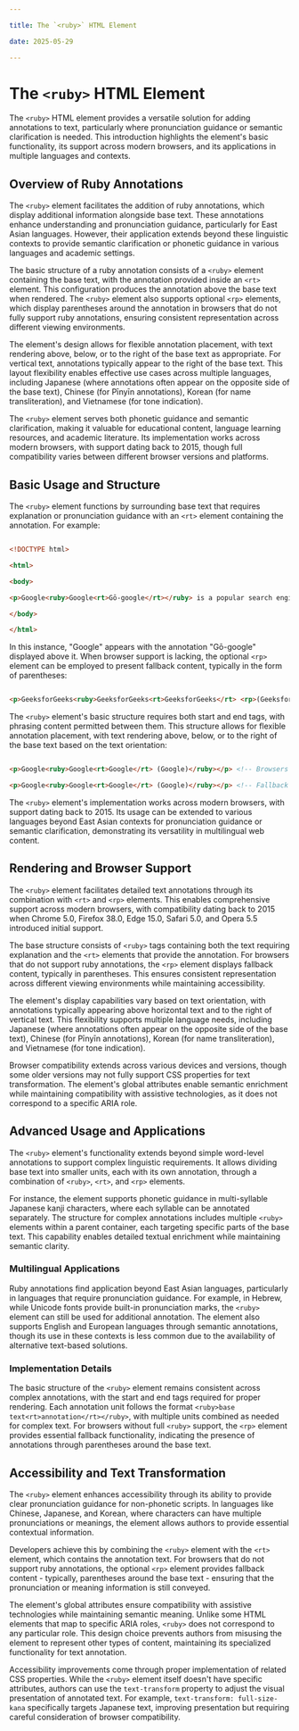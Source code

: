 ```yaml
---

title: The `<ruby>` HTML Element

date: 2025-05-29

---
```



# The `<ruby>` HTML Element

The `<ruby>` HTML element provides a versatile solution for adding annotations to text, particularly where pronunciation guidance or semantic clarification is needed. This introduction highlights the element's basic functionality, its support across modern browsers, and its applications in multiple languages and contexts.


## Overview of Ruby Annotations

The `<ruby>` element facilitates the addition of ruby annotations, which display additional information alongside base text. These annotations enhance understanding and pronunciation guidance, particularly for East Asian languages. However, their application extends beyond these linguistic contexts to provide semantic clarification or phonetic guidance in various languages and academic settings.

The basic structure of a ruby annotation consists of a `<ruby>` element containing the base text, with the annotation provided inside an `<rt>` element. This configuration produces the annotation above the base text when rendered. The `<ruby>` element also supports optional `<rp>` elements, which display parentheses around the annotation in browsers that do not fully support ruby annotations, ensuring consistent representation across different viewing environments.

The element's design allows for flexible annotation placement, with text rendering above, below, or to the right of the base text as appropriate. For vertical text, annotations typically appear to the right of the base text. This layout flexibility enables effective use cases across multiple languages, including Japanese (where annotations often appear on the opposite side of the base text), Chinese (for Pīnyīn annotations), Korean (for name transliteration), and Vietnamese (for tone indication).

The `<ruby>` element serves both phonetic guidance and semantic clarification, making it valuable for educational content, language learning resources, and academic literature. Its implementation works across modern browsers, with support dating back to 2015, though full compatibility varies between different browser versions and platforms.


## Basic Usage and Structure

The `<ruby>` element functions by surrounding base text that requires explanation or pronunciation guidance with an `<rt>` element containing the annotation. For example:

```html

<!DOCTYPE html>

<html>

<body>

<p>Google<ruby>Google<rt>Gō-google</rt></ruby> is a popular search engine.</p>

</body>

</html>

```

In this instance, "Google" appears with the annotation "Gō-google" displayed above it. When browser support is lacking, the optional `<rp>` element can be employed to present fallback content, typically in the form of parentheses:

```html

<p>GeeksforGeeks<ruby>GeeksforGeeks<rt>GeeksforGeeks</rt> <rp>(GeeksforGeeks)</rp></ruby></p>

```

The `<ruby>` element's basic structure requires both start and end tags, with phrasing content permitted between them. This structure allows for flexible annotation placement, with text rendering above, below, or to the right of the base text based on the text orientation:

```html

<p>Google<ruby>Google<rt>Google</rt> (Google)</ruby></p> <!-- Browsers with support -->

<p>Google<ruby>Google<rt>Google</rt> (Google)</ruby></p> <!-- Fallback rendering for unsupported browsers -->

```

The `<ruby>` element's implementation works across modern browsers, with support dating back to 2015. Its usage can be extended to various languages beyond East Asian contexts for pronunciation guidance or semantic clarification, demonstrating its versatility in multilingual web content.


## Rendering and Browser Support

The `<ruby>` element facilitates detailed text annotations through its combination with `<rt>` and `<rp>` elements. This enables comprehensive support across modern browsers, with compatibility dating back to 2015 when Chrome 5.0, Firefox 38.0, Edge 15.0, Safari 5.0, and Opera 5.5 introduced initial support.

The base structure consists of `<ruby>` tags containing both the text requiring explanation and the `<rt>` elements that provide the annotation. For browsers that do not support ruby annotations, the `<rp>` element displays fallback content, typically in parentheses. This ensures consistent representation across different viewing environments while maintaining accessibility.

The element's display capabilities vary based on text orientation, with annotations typically appearing above horizontal text and to the right of vertical text. This flexibility supports multiple language needs, including Japanese (where annotations often appear on the opposite side of the base text), Chinese (for Pīnyīn annotations), Korean (for name transliteration), and Vietnamese (for tone indication).

Browser compatibility extends across various devices and versions, though some older versions may not fully support CSS properties for text transformation. The element's global attributes enable semantic enrichment while maintaining compatibility with assistive technologies, as it does not correspond to a specific ARIA role.


## Advanced Usage and Applications

The `<ruby>` element's functionality extends beyond simple word-level annotations to support complex linguistic requirements. It allows dividing base text into smaller units, each with its own annotation, through a combination of `<ruby>`, `<rt>`, and `<rp>` elements.

For instance, the element supports phonetic guidance in multi-syllable Japanese kanji characters, where each syllable can be annotated separately. The structure for complex annotations includes multiple `<ruby>` elements within a parent container, each targeting specific parts of the base text. This capability enables detailed textual enrichment while maintaining semantic clarity.


### Multilingual Applications

Ruby annotations find application beyond East Asian languages, particularly in languages that require pronunciation guidance. For example, in Hebrew, while Unicode fonts provide built-in pronunciation marks, the `<ruby>` element can still be used for additional annotation. The element also supports English and European languages through semantic annotations, though its use in these contexts is less common due to the availability of alternative text-based solutions.


### Implementation Details

The basic structure of the `<ruby>` element remains consistent across complex annotations, with the start and end tags required for proper rendering. Each annotation unit follows the format `<ruby>base text<rt>annotation</rt></ruby>`, with multiple units combined as needed for complex text. For browsers without full `<ruby>` support, the `<rp>` element provides essential fallback functionality, indicating the presence of annotations through parentheses around the base text.


## Accessibility and Text Transformation

The `<ruby>` element enhances accessibility through its ability to provide clear pronunciation guidance for non-phonetic scripts. In languages like Chinese, Japanese, and Korean, where characters can have multiple pronunciations or meanings, the element allows authors to provide essential contextual information.

Developers achieve this by combining the `<ruby>` element with the `<rt>` element, which contains the annotation text. For browsers that do not support ruby annotations, the optional `<rp>` element provides fallback content - typically, parentheses around the base text - ensuring that the pronunciation or meaning information is still conveyed.

The element's global attributes ensure compatibility with assistive technologies while maintaining semantic meaning. Unlike some HTML elements that map to specific ARIA roles, `<ruby>` does not correspond to any particular role. This design choice prevents authors from misusing the element to represent other types of content, maintaining its specialized functionality for text annotation.

Accessibility improvements come through proper implementation of related CSS properties. While the `<ruby>` element itself doesn't have specific attributes, authors can use the `text-transform` property to adjust the visual presentation of annotated text. For example, `text-transform: full-size-kana` specifically targets Japanese text, improving presentation but requiring careful consideration of browser compatibility.

